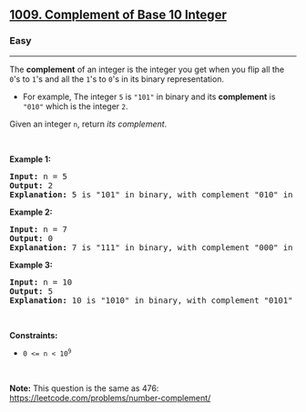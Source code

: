 <h2>
  <a href="https://leetcode.com/problems/complement-of-base-10-integer/description/">1009. Complement of Base 10 Integer</a>
</h2>
<h3>Easy</h3>
<hr />
<p>
  The <strong>complement</strong> of an integer is the integer you get when you
  flip all the <code>0</code>'s to <code>1</code>'s and all the <code>1</code>'s
  to <code>0</code>'s in its binary representation.
</p>

<ul>
  <li>
    For example, The integer <code>5</code> is <code>"101"</code> in binary and
    its <strong>complement</strong> is <code>"010"</code> which is the integer
    <code>2</code>.
  </li>
</ul>

<p>Given an integer <code>n</code>, return <em>its complement</em>.</p>

<p>&nbsp;</p>
<p><strong class="example">Example 1:</strong></p>

<pre><strong>Input:</strong> n = 5
<strong>Output:</strong> 2
<strong>Explanation:</strong> 5 is "101" in binary, with complement "010" in binary, which is 2 in base-10.
</pre>

<p><strong class="example">Example 2:</strong></p>

<pre><strong>Input:</strong> n = 7
<strong>Output:</strong> 0
<strong>Explanation:</strong> 7 is "111" in binary, with complement "000" in binary, which is 0 in base-10.
</pre>

<p><strong class="example">Example 3:</strong></p>

<pre><strong>Input:</strong> n = 10
<strong>Output:</strong> 5
<strong>Explanation:</strong> 10 is "1010" in binary, with complement "0101" in binary, which is 5 in base-10.
</pre>

<p>&nbsp;</p>
<p><strong>Constraints:</strong></p>

<ul>
  <li>
    <code>0 &lt;= n &lt; 10<sup>9</sup></code>
  </li>
</ul>

<p>&nbsp;</p>
<p>
  <strong>Note:</strong> This question is the same as 476:
  <a href="https://leetcode.com/problems/number-complement/" target="_blank"
    >https://leetcode.com/problems/number-complement/</a
  >
</p>
